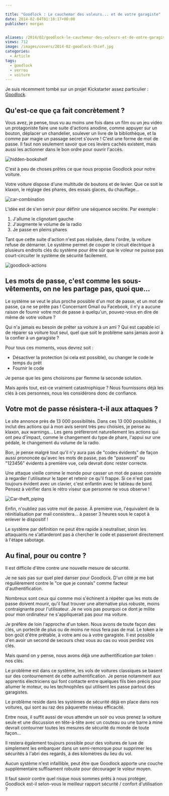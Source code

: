 ```yaml
---

title: "Goodlock : Le cauchemar des voleurs... et de votre garagiste"
date: 2014-02-04T01:10:17+00:00
publisher: morgan


aliases: /2014/02/goodlock-le-cauchemar-des-voleurs-et-de-votre-garagiste/
views: 712
image: /images/covers/2014-02-goodlock-thief.jpg
categories:
  - Article
tags:
  - goodlock
  - verrou
  - voiture
---
```

Je suis récemment tombé sur un projet Kickstarter assez particulier : [Goodlock](https://www.kickstarter.com/projects/646722247/goodlock-invisible-anti-theft-security-system-for/).

## Qu'est-ce que ça fait concrètement ?

Vous avez, je pense, tous vu au moins une fois dans un film ou un jeu vidéo un protagoniste faire une suite d'actions anodine, comme appuyer sur un bouton, déplacer un chandelier, soulever un livre de la bibliothèque, et la comme par magie un passage secret s'ouvre ! C'est une forme de mot de passe. Il faut non seulement savoir que ces leviers cachés existent, mais aussi les actionner dans le bon ordre pour ouvrir l'accès.

![hidden-bookshelf](/images/2014/02/hidden-bookshelf.jpg)

C'est à peu de choses prêtes ce que nous propose Goodlock pour notre voiture.

Votre voiture dispose d'une multitude de boutons et de levier. Que ce soit le klaxon, le réglage des phares, des essais glaces, du chauffage...

![car-combination](/images/2014/02/car-combination.jpg)

L'idée est de s'en servir pour définir une séquence secrète. Par exemple :

  1. J'allume le clignotant gauche
  2. J'augmente le volume de la radio
  3. Je passe en pleins phares

Tant que cette suite d'action n'est pas réalisée, dans l'ordre, la voiture refuse de démarrer. Le système permet de couper le circuit électrique à plusieurs endroits clés du système pour être sûr que le voleur ne puisse pas court-circuiter le système de sécurité facilement.

![goodlock-actions](/images/2014/02/goodlock-actions.jpg)

## Les mots de passe, c'est comme les sous-vêtements, on ne les partage pas, quoi que...

Le système se veut le plus proche possible d'un mot de passe, et un mot de passe, ça ne se prête pas ! Concernant Gmail ou Facebook, il n'y a aucune raison de fournir votre mot de passe à quelqu'un, pouvez-vous en dire de même de votre voiture ?

Qui n'a jamais eu besoin de prêter sa voiture à un ami ? Qui est capable ici de réparer sa voiture tout seul, quel que soit le problème sans jamais avoir à la confier à un garagiste ?

Pour tous ces moments, vous devrez soit :

<yl>

  * Désactiver la protection (si cela est possible), ou changer le code le temps du prêt
  * Fournir le code</ul>

Je pense que les gens choisirons par flemme la seconde solution.

Mais après tout, est-ce vraiment catastrophique ? Nous fournissons déjà les clés à ces personnes, nous les considérons donc de confiance.

## Votre mot de passe résistera-t-il aux attaques ?

Le site annonce près de 13 000 possibilités. Dans ces 13 000 possibilités, il inclut des actions qui à mon avis seront très peu choisies, je pense au klaxon, aux warnings... Les gens préfèreront naturellement les actions qui ont peu d'impact, comme le changement du type de phare, l'appui sur une pédale, le changement du volume de la radio.

Bon, je pense malgré tout qu'il n'y aura pas de "codes évidents" de façon aussi prononcée qu'avec les mots de passe, pas de "password" ou "123456" évidents à première vue, cela devrait donc rester correcte.

Une attaque vieille comme le monde pour casser un mot de passe consiste à regarder l'utilisateur le taper et retenir ce qu'il frappe. Si ce n'est pas toujours évident avec un clavier, c'est enfantin avec le tableau de bord. Pensez à vérifier dans le rétro viseur que personne ne vous observe !

![Car-theft_piping](/images/2014/02/Car-theft_2638889b.jpg)

Enfin, n'oubliez pas votre mot de passe. À première vue, l'équivalent de la réinitialisation par mail consistera... à passer 3 heures sous le capot à enlever le dispositif !

Le système par définition ne peut être rapide à neutraliser, sinon les attaquants ne s'attarderont pas à chercher le code et passeront directement à l'étape sabotage.

## Au final, pour ou contre ?

Il est difficile d'être contre une nouvelle mesure de sécurité.

Je ne sais pas sur quel pied danser pour Goodlock. D'un côté je me bat régulièrement contre le "ce que je connais" comme facteur d'authentification.

Nombreux sont ceux qui comme moi s'échinent à répéter que les mots de passe doivent mourir, qu'il faut trouver une alternative plus robuste, moins contraignante pour l'utilisateur. Je ne vois pas pourquoi ce dont je milite pour mon ordinateur ne s'appliquerait pas pour ma voiture.

Je préfère de loin l'approche d'un token. Nous avons de toute façon des clés, un porteclé de plus ou de moins ne nous fera pas de mal. Le token a le bon goût d'être prêtable, à votre ami ou à votre garagiste. Il est possible d'en avoir un second de secours chez vous au cas ou vous perdiez vos clés.

Mais quand on y pense, nous avons déjà une authentification par token : nos clés.

Le problème est dans ce système, les vols de voitures classiques se basent sur des contournement de cette authentification. Je pense notamment aux apprentis électriciens qui font contacte entre quelques fils bien précis pour allumer le moteur, ou les technophiles qui utilisent les passe partout des garagistes.

Le problème reside dans les systèmes de sécurité déjà en place dans nos voitures, qui sont au raz des pâquerette niveau efficacité.

Entre nous, il suffit aussi de vous attendre un soir ou vous prenez la voiture seule et une discussion en tête-à-tête avec un couteau ou une barre à mine devrait contourner toutes les mesures de sécurité du monde de toute façon...

Il restera également toujours possible pour des voitures de luxe de simplement les embarquer dans un semi-remorque pour supprimer les sécurités à l'abri des regards, à des kilomètres du lieu du vol.

Aucun système n'est infaillible, peut être que Goodlock apporte une couche supplémentaire suffisament robuste pour décourager le voleur moyen.

Il faut savoir contre quel risque nous sommes prêts à nous protéger, Goodlock est-il selon-vous le meilleur rapport sécurité / confort d'utilisation ?
